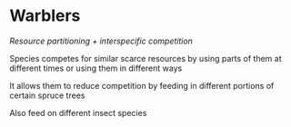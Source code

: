 # Warblers

*Resource partitioning + interspecific competition*

Species competes for similar scarce resources by using parts of them at
different times or using them in different ways

It allows them to reduce competition by feeding in different portions of
certain spruce trees 

Also feed on different insect species 

